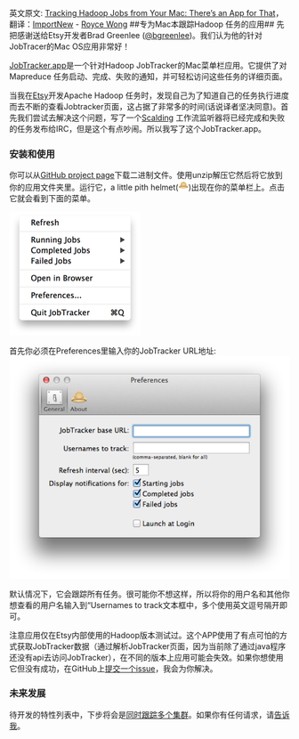英文原文: [Tracking Hadoop Jobs from Your Mac: There’s an App for That](http://blog.cloudera.com/blog/2013/05/tracking-hadoop-jobs-from-your-mac-theres-an-app-for-that/)，翻译：[ImportNew](http://www.importnew.com) - [Royce Wong](http://www.importnew.com/author/roycewong)
##专为Mac本跟踪Hadoop 任务的应用##
先把感谢送给Etsy开发者Brad Greenlee ([@bgreenlee](https://twitter.com/bgreenlee))。我们认为他的针对JobTracer的Mac OS应用非常好！

[JobTracker.app](http://bgreenlee.github.io/JobTracker)是一个针对Hadoop JobTracker的Mac菜单栏应用。它提供了对Mapreduce 任务启动、完成、失败的通知，并可轻松访问这些任务的详细页面。

当我在[Etsy](https://www.etsy.com/)开发Apache Hadoop 任务时，发现自己为了知道自己的任务执行进度而去不断的查看Jobtracker页面，这占据了非常多的时间(话说译者坚决同意)。首先我们尝试去解决这个问题，写了一个[Scalding](https://github.com/twitter/scalding) 工作流监听器将已经完成和失败的任务发布给IRC，但是这个有点吵闹。所以我写了这个JobTracker.app。

### 安装和使用 ###
你可以从[GitHub project page](https://github.com/bgreenlee/JobTracker)下载二进制文件。使用unzip解压它然后将它放到你的应用文件夹里。运行它，a little pith helmet(![pith_helmet](images/pith_helmet_sm.png))出现在你的菜单栏上。点击它就会看到下面的菜单。

![jobtracker_menu.png](images/jobtracker_menu.png)

首先你必须在Preferences里输入你的JobTracker URL地址:
![perferences](images/perferences.png)

默认情况下，它会跟踪所有任务。很可能你不想这样，所以将你的用户名和其他你想查看的用户名输入到“Usernames to track文本框中，多个使用英文逗号隔开即可。

注意应用仅在Etsy内部使用的Hadoop版本测试过。这个APP使用了有点可怕的方式获取JobTracker数据（通过解析JobTracker页面，因为当前除了通过java程序还没有api去访问JobTracker），在不同的版本上应用可能会失效。如果你想使用它但没有成功，在GitHub上[提交一个issue](https://github.com/bgreenlee/JobTracker/issues)，我会为你解决。

### 未来发展 ###
待开发的特性列表中，下步将会是[同时跟踪多个集群](https://github.com/bgreenlee/JobTracker/issues/2)。如果你有任何请求，请[告诉我](brad@etsy.com)。






